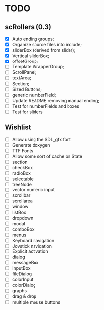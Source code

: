 TODO
====

scRollers (0.3)
---------------

- [x] Auto ending groups;
- [x] Organize source files into include;
- [x] sliderBox (derived from slider);
- [x] Vertical sliderBox;
- [x] offsetGroup;
- [ ] Template WrapperGroup;
- [ ] ScrollPanel;
- [ ] textArea;
- [ ] Section;
- [ ] Sized Buttons;
- [ ] generic numberField;
- [ ] Update README removing manual ending;
- [ ] Test for numberFields and boxes
- [ ] Test for sliders

Wishlist
--------

- [ ] Allow using the SDL_gfx font
- [ ] Generate doxygen
- [ ] TTF Fonts
- [ ] Allow some sort of cache on State
- [ ] section
- [ ] checkBox
- [ ] radioBox
- [ ] selectable
- [ ] treeNode
- [ ] vector numeric input
- [ ] scrollbar
- [ ] scrollarea
- [ ] window
- [ ] listBox
- [ ] dropdown
- [ ] modal
- [ ] comboBox
- [ ] menus
- [ ] Keyboard navigation
- [ ] Joystick navigation
- [ ] Explicit activation
- [ ] dialog
- [ ] messageBox
- [ ] inputBox
- [ ] fileDialog
- [ ] colorInput
- [ ] colorDialog
- [ ] graphs
- [ ] drag & drop
- [ ] multiple mouse buttons
